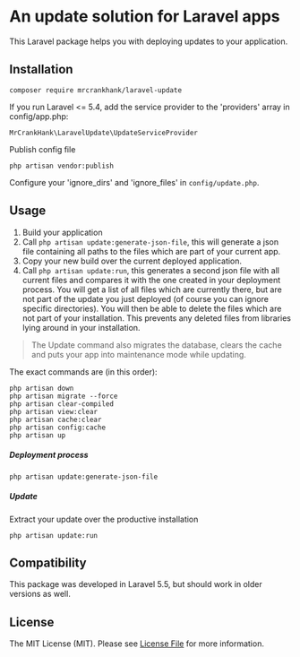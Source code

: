 # An update solution for Laravel apps

This Laravel package helps you with deploying updates to your application.

## Installation
```
composer require mrcrankhank/laravel-update
```

If you run Laravel <= 5.4, add the service provider to the 'providers' array in config/app.php:
```
MrCrankHank\LaravelUpdate\UpdateServiceProvider
```

Publish config file
```
php artisan vendor:publish
```

Configure your 'ignore_dirs' and 'ignore_files' in `config/update.php`.

## Usage
1. Build your application
2. Call `php artisan update:generate-json-file`, this will generate a json file containing all paths to the files which are part of your current app.
3. Copy your new build over the current deployed application.
4. Call `php artisan update:run`, this generates a second json file with all current files and compares it with the one
   created in your deployment process. You will get a list of all files which are currently there,
   but are not part of the update you just deployed (of course you can ignore specific directories). You will then be able to
   delete the files which are not part of your installation. This prevents any deleted files from libraries lying around in 
   your installation.

> The Update command also migrates the database, clears the cache and puts your app into maintenance mode while updating.

The exact commands are (in this order):

```
php artisan down
php artisan migrate --force
php artisan clear-compiled
php artisan view:clear
php artisan cache:clear
php artisan config:cache
php artisan up
```

##### Deployment process
```
php artisan update:generate-json-file
```

##### Update
Extract your update over the productive installation
```
php artisan update:run
```

## Compatibility
This package was developed in Laravel 5.5, but should work in older versions as well.

## License
The MIT License (MIT). Please see [License File](LICENSE.md) for more information.
